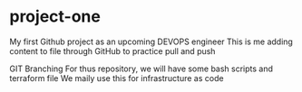 # project-one
My first Github project as an upcoming DEVOPS engineer
This is me adding content to file through GitHub to practice pull and push

GIT Branching
For thus repository, we will have some bash scripts and terraform file
We maily use this for infrastructure as code

 
